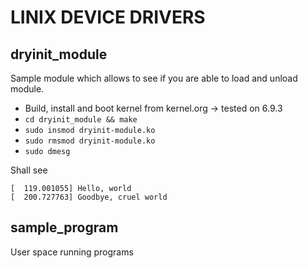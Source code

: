 # LINIX DEVICE DRIVERS

## dryinit_module
Sample module which allows to see if you are able to load and unload module.

* Build, install and boot kernel from kernel.org -> tested on 6.9.3
* ```cd dryinit_module && make```
* ```sudo insmod dryinit-module.ko```
* ```sudo rmsmod dryinit-module.ko```
* ```sudo dmesg```

Shall see
```
[  119.001055] Hello, world
[  200.727763] Goodbye, cruel world
```

## sample_program
User space running programs